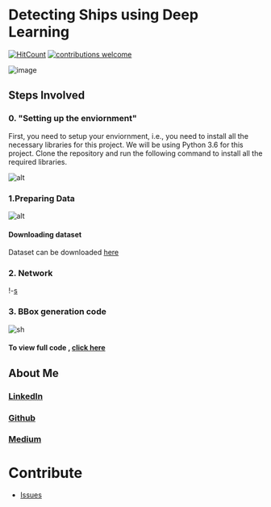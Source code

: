 # Detecting Ships using Deep Learning
[![HitCount](http://hits.dwyl.io/ucalyptus/Detecting-Ships.svg)](http://hits.dwyl.io/ucalyptus/Detecting-Ships)
[![contributions welcome](https://img.shields.io/badge/contributions-welcome-brightgreen.svg?style=flat)](https://github.com/ucalyptus/Detecting-Ships/issues)

![image](https://cdn-images-1.medium.com/max/1000/1*DcO07U2GAS_AkWQXCzXdQA.png)


## Steps Involved

### 0. "Setting up the enviornment"

First, you need to setup your enviornment, i.e., you need to install all the necessary libraries for this project. We will be using Python 3.6 for this project. Clone the repository and run the following command to install all the required libraries.

![alt](resources/ship0.png)

### 1.Preparing Data

![alt](resources/ship1.png)

#### Downloading dataset

Dataset can be downloaded [here](https://www.kaggle.com/rhammell/ships-in-satellite-imagery)

### 2. Network

!-[s](resources/ship2.png)

### 3. BBox generation code

![sh](resources/ship3.png)

#### To view full code , [click here](https://nbviewer.jupyter.org/github/ucalyptus/Detecting-Ships/blob/master/detecting-ships.ipynb)

## About Me

### [LinkedIn](https://linkedin.com/in/sayantan-das-95b50a125/)
### [Github](https://github.com/ucalyptus)
### [Medium](https://medium.com/@sayantandas30011998)

# Contribute
* [Issues](https://github.com/ucalyptus/dirac-dev/issues)

